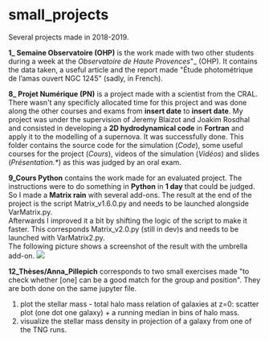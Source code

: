 # small_projects
Several projects made in 2018-2019. 

**1_ Semaine Observatoire (OHP)** is the work made with two other students during a week at the _Observatoire de Haute Provences_"_ (OHP). It contains the data taken, a useful article and the report made "Étude photométrique de l’amas ouvert NGC 1245" (sadly, in French).  

**8_ Projet Numérique (PN)** is a project made with a scientist from the CRAL. There wasn't any specificly allocated time for this project and was done along the other courses and exams from **insert date** to **insert date**. My project was under the supervision of Jeremy Blaizot and Joakim Rosdhal and consisted in developing a __2D hydrodynamical code__ in __Fortran__ and apply it to the modelling of a supernova. It was successfully done. This folder contains the source code for the simulation (_Code_), some useful courses for the project (_Cours_), videos of the simulation (_Vidéos_) and slides (_Présentation.*_) as this was judged by an oral exam.  

**9_Cours Python** contains the work made for an evaluated project. The instructions were to do something in __Python__ in __1 day__ that could be judged. So I made a __Matrix rain__ with several add-ons. The result at the end of the project is the script Matrix_v1.6.0.py and needs to be launched alongside VarMatrix.py.   
Afterwards I improved it a bit by shifting the logic of the script to make it faster. This corresponds Matrix_v2.0.py (still in dev)s and needs to be launched with VarMatrix2.py.  
The following picture shows a screenshot of the result with the umbrella add-on. ![](Images/Matrix_umb.png)

**12_Thèses/Anna_Pillepich** corresponds to two small exercises made "to check whether [one] can be a good match for the group and position". They are both done on the same jupyter file.
1. plot the stellar mass - total halo mass relation of galaxies at z=0: scatter plot (one dot one galaxy) + a running median in bins of halo mass.  
2. visualize the stellar mass density in projection of a galaxy from one of the TNG runs.

